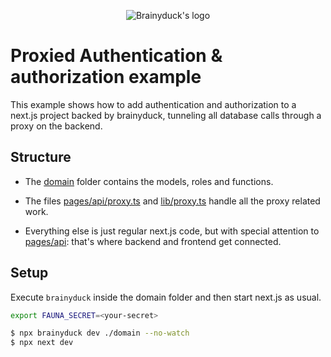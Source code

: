 <p align="center">
  <picture>
    <source media="(prefers-color-scheme: dark)" srcset="https://cdn.jsdelivr.net/gh/zvictor/brainyduck@master/.media/logo-dark.png">
    <source media="(prefers-color-scheme: light)" srcset="https://cdn.jsdelivr.net/gh/zvictor/brainyduck@master/.media/logo-light.png">
    <img alt="Brainyduck's logo" src="https://cdn.jsdelivr.net/gh/zvictor/brainyduck@master/.media/logo.png">
  </picture>
<p>

# Proxied Authentication & authorization example

This example shows how to add authentication and authorization to a next.js project backed by brainyduck, tunneling all database calls through a proxy on the backend.

## Structure

- The [domain](./domain) folder contains the models, roles and functions.

- The files [pages/api/proxy.ts](./pages/api/proxy.ts) and [lib/proxy.ts](./lib/proxy.ts) handle all the proxy related work.

- Everything else is just regular next.js code, but with special attention to [pages/api](./pages/api): that's where backend and frontend get connected.

## Setup

Execute `brainyduck` inside the domain folder and then start next.js as usual.

```bash
export FAUNA_SECRET=<your-secret>

$ npx brainyduck dev ./domain --no-watch
$ npx next dev
```
